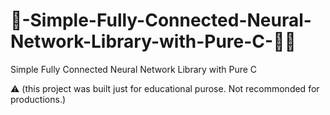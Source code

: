 # 🧠-Simple-Fully-Connected-Neural-Network-Library-with-Pure-C-👨‍💻
Simple Fully Connected Neural Network Library with Pure C


⚠️ (this project was built just for educational purose. Not recommonded for productions.)

